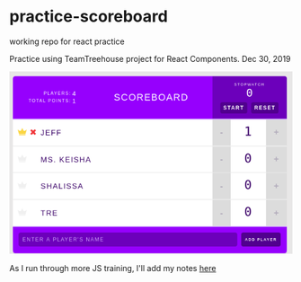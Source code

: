 # practice-scoreboard

working repo for react practice

Practice using TeamTreehouse project for React Components.
Dec 30, 2019

![screnshot](practice-scoreboard.png)

As I run through more JS training, I'll add my notes [here](https://www.notion.so/handsomezebra/Node-js-a2147e7011f1407ea69219e0a97f2aa2)

